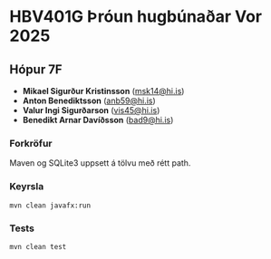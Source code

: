 # HBV401G Þróun hugbúnaðar Vor 2025

## Hópur 7F

- **Mikael Sigurður Kristinsson** (msk14@hi.is)
- **Anton Benediktsson** (anb59@hi.is)
- **Valur Ingi Sigurðarson** (vis45@hi.is)
- **Benedikt Arnar Davíðsson** (bad9@hi.is)

### Forkröfur

Maven og SQLite3 uppsett á tölvu með rétt path.

### Keyrsla

```
mvn clean javafx:run
```

### Tests

```
mvn clean test
```
